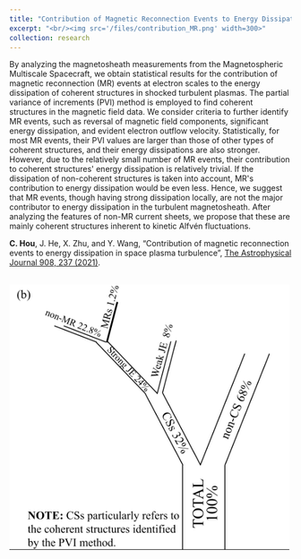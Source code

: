 ```yaml
---
title: "Contribution of Magnetic Reconnection Events to Energy Dissipation in Space Plasma Turbulence"
excerpt: "<br/><img src='/files/contribution_MR.png' width=300>"
collection: research
---
```


By analyzing the magnetosheath measurements from the Magnetospheric Multiscale Spacecraft, we obtain statistical results for the contribution of magnetic reconnection (MR) events at electron scales to the energy dissipation of coherent structures in shocked turbulent plasmas. The partial variance of increments (PVI) method is employed to find coherent structures in the magnetic field data. We consider criteria to further identify MR events, such as reversal of magnetic field components, significant energy dissipation, and evident electron outflow velocity. Statistically, for most MR events, their PVI values are larger than those of other types of coherent structures, and their energy dissipations are also stronger. However, due to the relatively small number of MR events, their contribution to coherent structures' energy dissipation is relatively trivial. If the dissipation of non-coherent structures is taken into account, MR's contribution to energy dissipation would be even less. Hence, we suggest that MR events, though having strong dissipation locally, are not the major contributor to energy dissipation in the turbulent magnetosheath. After analyzing the features of non-MR current sheets, we propose that these are mainly coherent structures inherent to kinetic Alfvén fluctuations.

 __C. Hou__, J. He, X. Zhu, and Y. Wang, “Contribution of magnetic reconnection events to energy dissipation in space plasma turbulence”, [The Astrophysical Journal 908, 237 (2021)](https://iopscience.iop.org/article/10.3847/1538-4357/abd6f3/meta).

<br/><img src='/files/contribution_MR.png' width=500>
 
